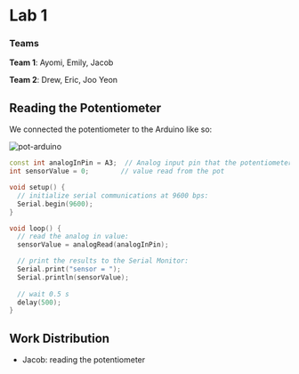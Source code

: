 # Lab 1

### Teams
**Team 1**: Ayomi, Emily, Jacob

**Team 2**: Drew, Eric, Joo Yeon

## Reading the Potentiometer

We connected the potentiometer to the Arduino like so:

![pot-arduino](https://lh4.googleusercontent.com/gH3Ndi3KH1D2QZhWMhl0BO8blufS9mbOZ5FZL_F1u9qA6LcSqTXGxjh26cy33M7byJCtSRBC05_yq0w=w958-h928)

```cpp
const int analogInPin = A3;  // Analog input pin that the potentiometer is attached to
int sensorValue = 0;        // value read from the pot

void setup() {
  // initialize serial communications at 9600 bps:
  Serial.begin(9600);
}

void loop() {
  // read the analog in value:
  sensorValue = analogRead(analogInPin);

  // print the results to the Serial Monitor:
  Serial.print("sensor = ");
  Serial.println(sensorValue);
  
  // wait 0.5 s
  delay(500);
}
```


## Work Distribution
* Jacob: reading the potentiometer
